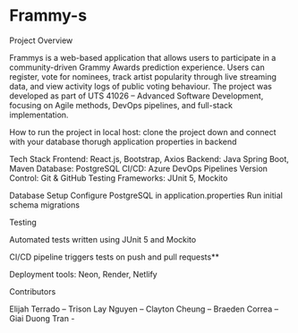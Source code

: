 # Frammy-s

Project Overview

Frammys is a web-based application that allows users to participate in a community-driven Grammy Awards prediction experience.
Users can register, vote for nominees, track artist popularity through live streaming data, and view activity logs of public voting behaviour.
The project was developed as part of UTS 41026 – Advanced Software Development, focusing on Agile methods, DevOps pipelines, and full-stack implementation.

How to run the project in local host:
clone the project down and connect with your database thorugh application properties in backend



Tech Stack
Frontend: React.js, Bootstrap, Axios
Backend: Java Spring Boot, Maven
Database: PostgreSQL
CI/CD: Azure DevOps Pipelines
Version Control: Git & GitHub
Testing Frameworks: JUnit 5, Mockito

Database Setup
Configure PostgreSQL in application.properties
Run initial schema migrations


Testing

Automated tests written using JUnit 5 and Mockito

CI/CD pipeline triggers tests on push and pull requests**

Deployment tools: Neon, Render, Netlify

Contributors

Elijah Terrado –
Trison Lay Nguyen – 
Clayton Cheung – 
Braeden Correa – 
Giai Duong Tran - 

